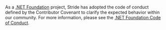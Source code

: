 As a [.NET Foundation](https://www.dotnetfoundation.org/) project, Stride has adopted the code of conduct defined by the Contributor Covenant to clarify the expected behavior within our community. For more information, please see the [.NET Foundation Code of Conduct](https://dotnetfoundation.org/code-of-conduct).
